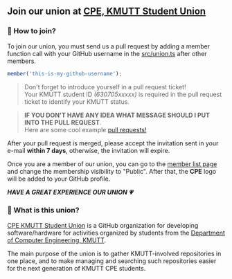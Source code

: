 ## Join our union at [CPE, KMUTT Student Union](https://github.com/cpe-kmutt-student)

### 🤔 How to join?

To join our union, you must send us a pull request by adding a member function call with your GitHub username in the [src/union.ts](https://github.com/cpe-kmutt-student/invitation/blob/main/src/union.ts) after other members.

```ts
member('this-is-my-github-username');
```
> Don't forget to introduce yourself in a pull request ticket!  
> Your KMUTT student ID *(630705xxxxx)* is required in the pull request ticket to identify your KMUTT status.

> **IF YOU DON'T HAVE ANY IDEA WHAT MESSAGE SHOULD I PUT INTO THE PULL REQUEST**.  
> Here are some cool example [pull requests!](https://github.com/cpe-kmutt-student/invitation/issues?q=label%3A%22%F0%9F%98%8E+Joke+Award%22%2C%22%F0%9F%94%96+Title+Award%22)

After your pull request is merged, please accept the invitation sent in your e-mail **within 7 days**,
otherwise, the invitation will expire.

Once you are a member of our union, you can go to the [member list page](https://github.com/orgs/cpe-kmutt-student/people) and change the membership visibility to "Public". After that, the **CPE** logo will be added to your GitHub profile.

***HAVE A GREAT EXPERIENCE OUR UNION 💗***

### 🤔 What is this union?

[CPE KMUTT Student Union](https://github.com/cpe-kmutt-student) is a GitHub organization for developing software/hardware for activities organized by students from the [Department of Computer Engineering, KMUTT](https://cpe.kmutt.ac.th/).

The main purpose of the union is to gather KMUTT-involved repositories in one place, and to make managing and searching such repositories easier for the next generation of KMUTT CPE students.
